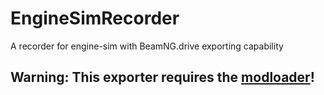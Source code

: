 # EngineSimRecorder
 A recorder for engine-sim with BeamNG.drive exporting capability
## Warning: This exporter requires the [modloader](https://github.com/mod-loader/engine-sim-modloader)!
